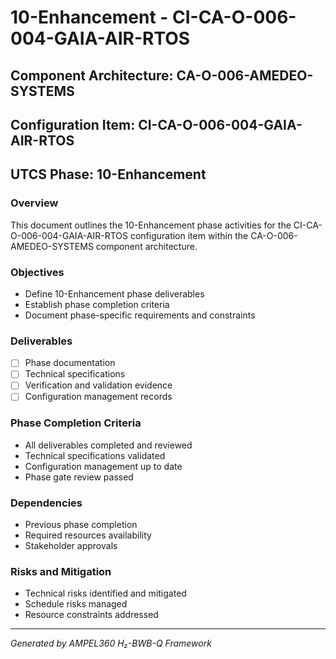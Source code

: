 # 10-Enhancement - CI-CA-O-006-004-GAIA-AIR-RTOS

## Component Architecture: CA-O-006-AMEDEO-SYSTEMS
## Configuration Item: CI-CA-O-006-004-GAIA-AIR-RTOS
## UTCS Phase: 10-Enhancement

### Overview
This document outlines the 10-Enhancement phase activities for the CI-CA-O-006-004-GAIA-AIR-RTOS configuration item within the CA-O-006-AMEDEO-SYSTEMS component architecture.

### Objectives
- Define 10-Enhancement phase deliverables
- Establish phase completion criteria
- Document phase-specific requirements and constraints

### Deliverables
- [ ] Phase documentation
- [ ] Technical specifications
- [ ] Verification and validation evidence
- [ ] Configuration management records

### Phase Completion Criteria
- All deliverables completed and reviewed
- Technical specifications validated
- Configuration management up to date
- Phase gate review passed

### Dependencies
- Previous phase completion
- Required resources availability
- Stakeholder approvals

### Risks and Mitigation
- Technical risks identified and mitigated
- Schedule risks managed
- Resource constraints addressed

---
*Generated by AMPEL360 H₂-BWB-Q Framework*
